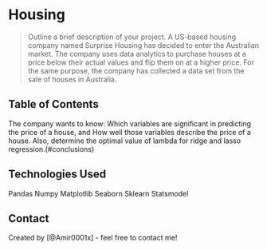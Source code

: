 # Housing
> Outline a brief description of your project.
A US-based housing company named Surprise Housing has decided to enter the Australian market. The company uses data analytics to purchase houses at a price below their actual values and flip them on at a higher price. For the same purpose,
the company has collected a data set from the sale of houses in Australia.

## Table of Contents
The company wants to know:
Which variables are significant in predicting the price of a house, and
How well those variables describe the price of a house.
Also, determine the optimal value of lambda for ridge and lasso regression.(#conclusions)


## Technologies Used
Pandas
Numpy
Matplotlib
Seaborn
Sklearn
Statsmodel

<!-- As the libraries versions keep on changing, it is recommended to mention the version of library used in this project -->




## Contact
Created by [@Amir0001x] - feel free to contact me!